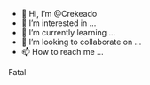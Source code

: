 - 👋 Hi, I’m @Crekeado
- 👀 I’m interested in ...
- 🌱 I’m currently learning ...
- 💞️ I’m looking to collaborate on ...
- 📫 How to reach me ...

<!---
Crekeado/Crekeado is a ✨ special ✨ repository because its `README.md` (this file) appears on your GitHub profile.
You can click the Preview link to take a look at your changes.
--->
Fatal
